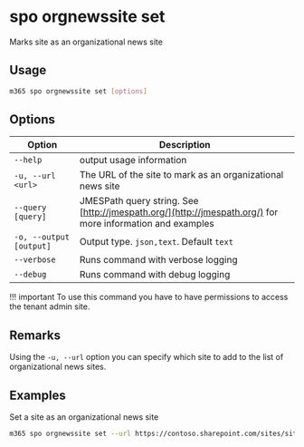 # spo orgnewssite set

Marks site as an organizational news site

## Usage

```sh
m365 spo orgnewssite set [options]
```

## Options

Option|Description
------|-----------
`--help`|output usage information
`-u, --url <url>`|The URL of the site to mark as an organizational news site
`--query [query]`|JMESPath query string. See [http://jmespath.org/](http://jmespath.org/) for more information and examples
`-o, --output [output]`|Output type. `json,text`. Default `text`
`--verbose`|Runs command with verbose logging
`--debug`|Runs command with debug logging

!!! important
    To use this command you have to have permissions to access the tenant admin site.

## Remarks

Using the `-u, --url` option you can specify which site to add to the list of organizational news sites.

## Examples

Set a site as an organizational news site

```sh
m365 spo orgnewssite set --url https://contoso.sharepoint.com/sites/site1
```
